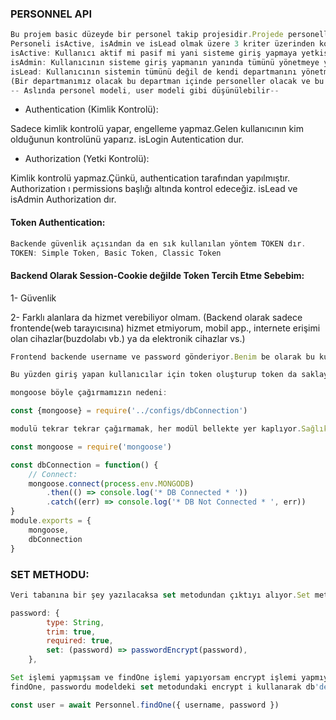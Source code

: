 ### PERSONNEL API
``` jsx
Bu projem basic düzeyde bir personel takip projesidir.Projede personellerim ve departmanım var.
Personeli isActive, isAdmin ve isLead olmak üzere 3 kriter üzerinden kontrol ediyorum.
isActive: Kullanıcı aktif mi pasif mi yani sisteme giriş yapmaya yetkisi var mı?
isAdmin: Kullanıcının sisteme giriş yapmanın yanında tümünü yönetmeye yetkisi var mı?
isLead: Kullanıcının sistemin tümünü değil de kendi departmanını yönetmeye yetkisi var mı?
(Bir departmanımız olacak bu departman içinde personeller olacak ve bu personellerden 1 tanesi isLead olacak.)
-- Aslında personel modeli, user modeli gibi düşünülebilir--
```
- Authentication (Kimlik Kontrolü):

Sadece kimlik kontrolü yapar, engelleme yapmaz.Gelen kullanıcının kim olduğunun kontrolünü yaparız.
isLogin Autentication dur.

- Authorization (Yetki Kontrolü):

Kimlik kontrolü yapmaz.Çünkü, authentication tarafından yapılmıştır.
Authorization ı permissions başlığı altında kontrol edeceğiz.
isLead ve isAdmin Authorization dır.
#### Token Authentication:
``` jsx
Backende güvenlik açısından da en sık kullanılan yöntem TOKEN dır.
TOKEN: Simple Token, Basic Token, Classic Token
```
#### Backend Olarak Session-Cookie değilde Token Tercih Etme Sebebim:
1- Güvenlik

2- Farklı alanlara da hizmet verebiliyor olmam.
(Backend olarak sadece frontende(web tarayıcısına) hizmet etmiyorum, mobil app., internete erişimi olan cihazlar(buzdolabı vb.) ya da elektronik cihazlar vs.)
``` jsx
Frontend backende username ve password gönderiyor.Benim be olarak bu kullanıcıyı başka url e gitmek istediğinde hatırlamam gerekiyor.Bunu session ve cookieler yardımıyla yapabiliyorum.Fakat bu güvenli bir yöntem değil.Aynı zamanda sadece tarayıcılara değil farklı cihazlarada hizmet edebilmeliyim.Bu session ile mümkün değil.

Bu yüzden giriş yapan kullanıcılar için token oluşturup token da saklayacağım.Token verisini kullanıcıya geri vereceğim.Fe deki kullanıcıyı be olarak hatırlamam için, fe bütün işlemlerinde header başlığı altında be e TOKEN göndermek zorunda.
```
``` jsx
mongoose böyle çağırmamızın nedeni:

const {mongoose} = require('../configs/dbConnection')

modulü tekrar tekrar çağırmamak, her modül bellekte yer kaplıyor.Sağlıklı olan yöntem bu şekilde.

const mongoose = require('mongoose')

const dbConnection = function() {
    // Connect:
    mongoose.connect(process.env.MONGODB)
        .then(() => console.log('* DB Connected * '))
        .catch((err) => console.log('* DB Not Connected * ', err))
}
module.exports = {
    mongoose,
    dbConnection
} 
```
### SET METHODU:
``` jsx
Veri tabanına bir şey yazılacaksa set metodundan çıktıyı alıyor.Set metodunun bir diğer özelliği de create ve update yaparken değil de read(filtreleme) yaparkende çalışıyor.

password: {
        type: String,
        trim: true,
        required: true,
        set: (password) => passwordEncrypt(password),
    },

Set işlemi yapmışsam ve findOne işlemi yapıyorsam encrypt işlemi yapmıyorum.
findOne, passwordu modeldeki set metodundaki encrypt i kullanarak db'de filtreleme yapar.

const user = await Personnel.findOne({ username, password })
```
